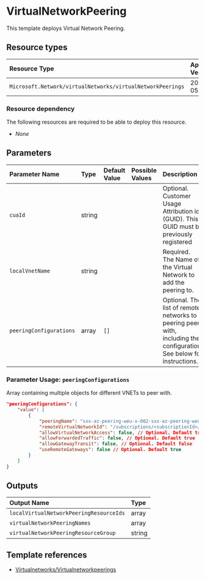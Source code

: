 # VirtualNetworkPeering

This template deploys Virtual Network Peering.

## Resource types
| Resource Type | Api Version |
| :-- | :-- |
| `Microsoft.Network/virtualNetworks/virtualNetworkPeerings` | 2020-05-01 |

### Resource dependency

The following resources are required to be able to deploy this resource.

- *None*

## Parameters
| Parameter Name | Type | Default Value | Possible Values | Description |
| :-- | :-- | :-- | :-- | :-- |
| `cuaId` | string |  |  | Optional. Customer Usage Attribution id (GUID). This GUID must be previously registered |
| `localVnetName` | string |  |  | Required. The Name of the Virtual Network to add the peering to. |
| `peeringConfigurations` | array | `[]` |  | Optional. The list of remote networks to peering peer with, including the configuration. See below for instructions. |

### Parameter Usage: `peeringConfigurations`

Array containing multiple objects for different VNETs to peer with.

```json
"peeringConfigurations": {
    "value": [
        {
            "peeringName": "sxx-az-peering-weu-x-002-sxx-az-peering-weu-x-003",  // Optional
            "remoteVirtualNetworkId": "/subscriptions/<subscriptionId>/resourceGroups/dependencies-rg/providers/Microsoft.Network/virtualNetworks/<vnetName>",
            "allowVirtualNetworkAccess": false, // Optional. Default true
            "allowForwardedTraffic": false, // Optional. Default true
            "allowGatewayTransit": false, // Optional. Default false
            "useRemoteGateways": false // Optional. Default true
        }
    ]
}
```

## Outputs
| Output Name | Type |
| :-- | :-- |
| `localVirtualNetworkPeeringResourceIds` | array |
| `virtualNetworkPeeringNames` | array |
| `virtualNetworkPeeringResourceGroup` | string |

## Template references
- [Virtualnetworks/Virtualnetworkpeerings](https://docs.microsoft.com/en-us/azure/templates/Microsoft.Network/2020-05-01/virtualNetworks/virtualNetworkPeerings)
